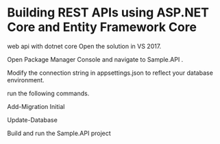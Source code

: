 # Building REST APIs using ASP.NET Core and Entity Framework Core
web api with dotnet core Open the solution in VS 2017.

Open Package Manager Console and navigate to Sample.API .

Modify the connection string in appsettings.json to reflect your database environment.

run the following commands.

Add-Migration Initial

Update-Database

Build and run the Sample.API project
